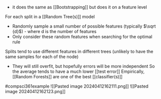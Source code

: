 - it does the same as [[Bootstrapping]] but does it on a feature level

For each split in a [[Random Tree(s)]] model
- Randomly sample a small number of possible features (typically $\sqrt {d}$) - where d is the number of features
- Only consider these random features when searching for the optimal rule

Splits tend to use different features in different trees (unlikely to have the same samples for each of the node)
- They will still overfit, but hopefully errors will be more independent
So the average tends to have a much lower [[test error]]
Empirically, [[Random Forests]] are one of the best [[classifier(s)]]

#compsci361example ![[Pasted image 20240412162111.png]]
![[Pasted image 20240412162123.png]]